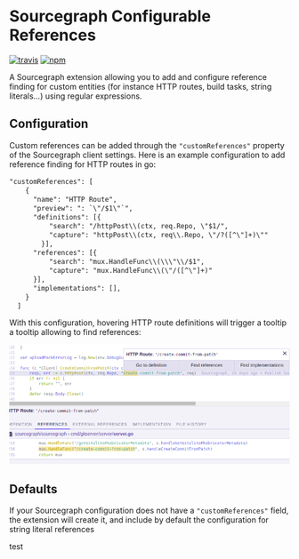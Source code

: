 # Sourcegraph Configurable References

[![travis][travis-image]][travis-url] [![npm][npm-image]][npm-url]

[travis-image]: https://img.shields.io/travis/lguychard/sourcegraph-configurable-references/master.svg
[travis-url]: https://travis-ci.org/lguychard/sourcegraph-configurable-references
[npm-image]: https://img.shields.io/npm/v/sourcegraph-configurable-references.svg
[npm-url]: https://npmjs.org/package/sourcegraph-configurable-references

A Sourcegraph extension allowing you to add and configure reference finding for custom entities (for instance HTTP routes, build tasks, string literals...) using regular expressions.

## Configuration

Custom references can be added through the `"customReferences"` property of the Sourcegraph client settings. Here is an example configuration to add reference finding for HTTP routes in go:

```
"customReferences": [
    {
      "name": "HTTP Route",
      "preview": ": `\"/$1\"`",
      "definitions": [{
          "search": "/httpPost\\(ctx, req.Repo, \"$1/",
          "capture": "httpPost\\(ctx, req\\.Repo, \"/?([^\"]+)\""
        }],
      "references": [{
          "search": "mux.HandleFunc\\(\\\"\\/$1",
          "capture": "mux.HandleFunc\\(\"/([^\"]+)"
      }],
      "implementations": [],
    }
  ]
```

With this configuration, hovering HTTP route definitions will trigger a tooltip a tooltip allowing to find references:

![example](./example.png)

## Defaults

If your Sourcegraph configuration does not have a `"customReferences"` field, the extension will create it, and include by default the configuration for string literal references

test
